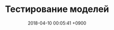 ---
layout: post
title:  "Тестирование моделей"
date:   2018-04-10 00:05:41 +0900
category: rspec
---